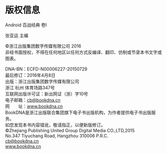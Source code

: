 # 版权信息

Android 百战经典 卷I

张亚运 主编

©浙江出版集团数字传媒有限公司 2016  
非经书面授权，不得在任何地区以任何方式反编译、翻印、仿制或节录本书文字或图表。

DNA-BN：ECFD-N00006227-20150729  
最后修订：2016年4月8日  
出版：浙江出版集团数字传媒有限公司  
浙江 杭州 体育场路347号  
互联网出版许可证：新出网证（浙）字10号  
电子邮箱：cb@bookdna.cn  
网　　址：www.bookdna.cn  
BookDNA是浙江出版联合集团旗下电子书出版机构，为作者提供电子书出版服务。  
如您发现本书内容错讹，敬请指正，以便新版修订。  
©Zhejiang Publishing United Group Digital Media CO.,LTD,2015  
No.347 Tiyuchang Road, Hangzhou 310006 P.R.C.  
cb@bookdna.cn  
www.bookdna.cn